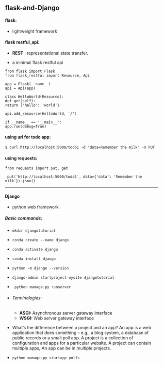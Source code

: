 ## flask-and-Django

#### flask:

- lightweight framework

#### flask restful_api:

- **REST** : representational state transfer.

- a minimal flask restful api

```
from flask import Flask
from flask_restful import Resource, Api

app = Flask(__name__)
api = Api(app)

class HelloWorld(Resource):
def get(self):
return {'hello': 'world'}

api.add_resource(HelloWorld, '/')

if __name__ == '__main__':
app.run(debug=True)
```

#### using url for todo app:

`$ curl http://localhost:5000/todo1 -d "data=Remember the milk" -X PUT`

#### using requests:

```
from requests import put, get

 put('http://localhost:5000/todo1', data={'data': 'Remember the milk'}).json()
```

---

#### Django

- python web framework

##### Basic commands:


- `mkdir djangotutorial`
- `conda create --name django`
- `conda activate django`
- `conda install django`
- `python -m django --version`
- `django-admin startproject mysite djangotutorial`
- ` python manage.py runserver`


- ###### Terminologies:
  - **ASGI:** Asynchronous server gateway interface
  - **WSGI:** Web server gateway interface

  
- What’s the difference between a project and an app? An app is a web application that does something – e.g., a blog system, a database of public records or a small poll app. A project is a collection of configuration and apps for a particular website. A project can contain multiple apps, An app can be in multiple projects.

- `python manage.py startapp polls`

